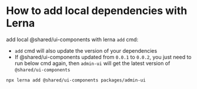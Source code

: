 
# How to add local dependencies with Lerna

add local @shared/ui-components with lerna `add` cmd:

- `add` cmd will also update the version of your dependencies
- If @shared/ui-components updated from `0.0.1` to `0.0.2`, you just need to run below cmd again, then `admin-ui` will get the latest version of `@shared/ui-components`

 ```script
 npx lerna add @shared/ui-components packages/admin-ui
 ```
